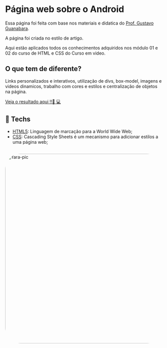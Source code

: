 # Página web sobre o Android

Essa página foi feita com base nos materiais e didatica do [Prof. Gustavo Guanabara](https://youtube.com/playlist?list=PLHz_AreHm4dkZ9-atkcmcBaMZdmLHft8n).

A página foi criada no estilo de artigo.

Aqui estão aplicados todos os conhecimentos adquiridos nos módulo 01 e 02 do curso de HTML e CSS do Curso em video.

## O que tem de diferente?
Links personalizados e interativos, utilização de divs, box-model, imagens e videos dinamicos, trabalho com cores e estilos e centralização de objetos na página.

[Veja o resultado aqui !!📱 💻](https://yarxcat.github.io/web-page-android/)

## 🔌 Techs

* [HTML5](https://www.w3.org/html/): Linguagem de marcação para a World Wide Web;
* [CSS](https://www.w3.org/Style/CSS/Overview.en.html): Cascading Style Sheets é um mecanismo para adicionar estilos a uma página web;

##
<div>
<img align="center" alt="Yara-pic" height="606" width="772" style="border-radius:50px;"
src="https://media.discordapp.net/attachments/605181989821087745/1089272044622975107/01.png?width=772&height=606">
</div>
